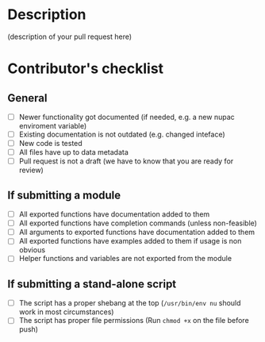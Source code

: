 # Description

(description of your pull request here)

# Contributor's checklist
## General
- [ ] Newer functionality got documented (if needed, e.g. a new nupac enviroment variable)
- [ ] Existing documentation is not outdated (e.g. changed inteface)
- [ ] New code is tested
- [ ] All files have up to data metadata
- [ ] Pull request is not a draft (we have to know that you are ready for review)
## If submitting a module
- [ ] All exported functions have documentation added to them
- [ ] All exported functions have completion commands (unless non-feasible)
- [ ] All arguments to exported functions have documentation added to them
- [ ] All exported functions have examples added to them if usage is non obvious
- [ ] Helper functions and variables are not exported from the module
## If submitting a stand-alone script
- [ ] The script has a proper shebang at the top (`/usr/bin/env nu` should work in most circumstances)
- [ ] The script has proper file permissions (Run `chmod +x` on the file before push)
